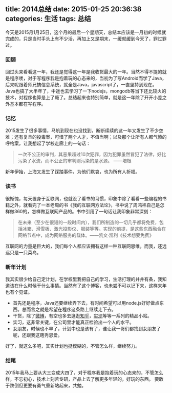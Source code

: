 title: 2014总结
date: 2015-01-25 20:36:38
categories: 生活
tags: 总结
---
今天是2015月1月25日，这个月的最后一个星期天，总结本应该是一月初的时候就完成的，只是当时手头上有不少活，再加上又是期末，一缓就缓到今天了，罪过罪过。
### 回顾  
回过头来看看这一年，我还是觉得这一年是我收货最大的一年。当然不得不提的就是程序喽，对于写程序我是抱着玩的心态来的，当初为了写Android而学了Java，后来呢跟着师兄搞信息系统，就全是Java，javascript了，一直坚持到现在。Java也搞了大半年了，中途也去学习了一下nodejs，mongodb等当下还比较火的技术，对程序也算是上了瘾了。总结起来也特别简单，就是这一年除了开开小差之外基本都在写程序。  
### 记忆  
2015发生了很多事情，马航到现在也没找到，断断续续的这一年又发生了不少空难；还有复旦的投毒案，可惜了两个人才，不值当啊；以及那个让所有人都气愤的呼格案，让我想起了学校走廊上的一句话：  
> 一次不公正的审判，其恶果超过10次犯罪，因为犯罪虽然冒犯了法律，好比污染了水流，而不公正的审判则污染的是水源。  ——培根  

新年伊始，上海又发生了踩踏事件，为他们默哀，也为所有人祈福。<!--more-->  

### 读书
很惭愧，每天置身于互联网，也就没了看书的习惯，印象中除了看看一些编程的书籍之外，就看完了一本老周的书《我的互联网方法论》，书中说了周鸿祎自己是怎样做360的，怎样做互联网产品的。书中引用了一句话让我印象非常深刻：

> 在未来（至少在很短的一段时间内），我们所制造的一切几乎都将免费，包括冰箱、滑雪板、激光投影仪、服装等等。实现的前提，是这些东西融合在网络节点中，成为网络服务的载体。——凯文·凯利《技术想要免费》

互联网的力量是巨大的，我们每个人都应该拥有这样一种互联网思维，而我，还远远只是一只菜鸟。
### 新年计划
我其实很少给自己定计划，在学校里我把自己的学习，生活打理的井井有条，我知道该在什么时候干什么事情。当然有了这个博客，也未尝不可以记下来，这样来年也有个见证。

- 首先还是程序，Java还要继续弄下去，有时间希望可以用node.js好好做点东西。总而言之就是希望在程序这条路上继续走下去。
- 干货，除了[微博][1]，有空也多去逛逛[知乎][2]，[实现][3]等等一系列的精品小站。
- 实习，这非常关键，在公司里才能真正检验出一个人的水平。
- 女朋友，时候也不早了，计划中也是该有了，谁让我一哥们都找到女朋友了呢，还跟我这瞎秀恩爱。  

好了，就这么多吧，其实计划也挺模糊的，不管怎么样，继续努力。
### 结尾
2015年我马上要从大三变成大四了，对于程序我是抱着玩的心态来的，不管怎么样，不忘初心，技术上刻苦专研，产品上去了解更多年轻的，好玩的东西。
要敢于跌倒但更要有勇气重新站起来，共勉。
 
  


  [1]: http://weibo.com/u/2942070602
  [2]: http://www.zhihu.com/
  [3]: http://shixian.com